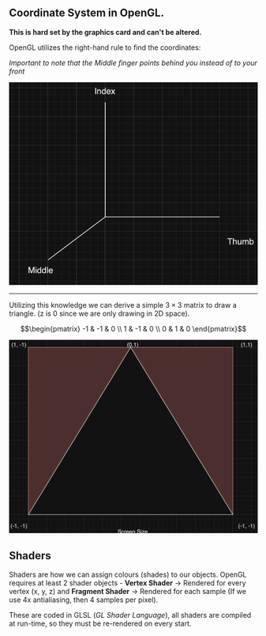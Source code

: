 ## Coordinate System in OpenGL.
**This is hard set by the graphics card and can't be altered.**

OpenGL utilizes the right-hand rule to find the coordinates:

*Important to note that the Middle finger points behind you instead of to your front*

![Right Hand Rule](IMAGES/Right_Hand.png)

---
Utilizing this knowledge we can derive a simple $3\times 3$ matrix to draw a triangle.
(z is 0 since we are only drawing in 2D space).

$$\begin{pmatrix} -1 & -1 & 0 \\ 1 & -1 & 0 \\ 0 & 1 & 0 \end{pmatrix}$$


![Triangle in OpenGL](IMAGES/Triangle.png "Triangle")

## Shaders
Shaders are how we can assign colours (shades) to our objects. OpenGL requires at least 2 shader objects - **Vertex Shader** → Rendered for every vertex (x, y, z) and **Fragment Shader** → Rendered for each sample (If we use 4x antialiasing, then 4 samples per pixel). 

These are coded in GLSL (*GL Shader Language*), all shaders are compiled at run-time, so they must be re-rendered on every start.